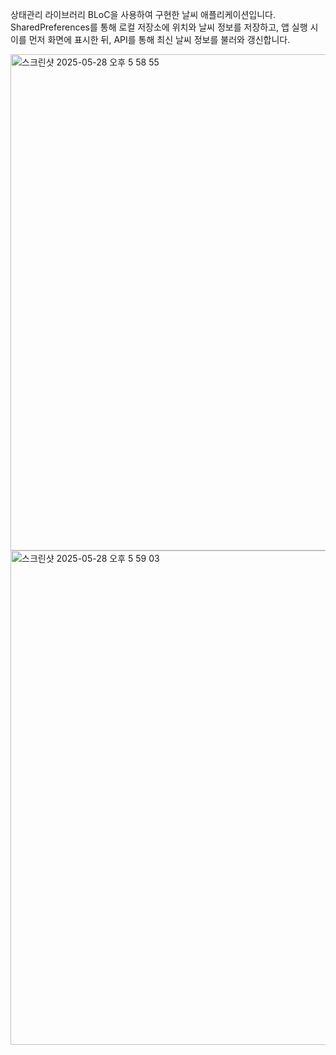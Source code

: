 상태관리 라이브러리 BLoC을 사용하여 구현한 날씨 애플리케이션입니다.
SharedPreferences를 통해 로컬 저장소에 위치와 날씨 정보를 저장하고,
앱 실행 시 이를 먼저 화면에 표시한 뒤, API를 통해 최신 날씨 정보를 불러와 갱신합니다.

<img width="794" alt="스크린샷 2025-05-28 오후 5 58 55" src="https://github.com/user-attachments/assets/ec14f8bc-0b6f-4dff-a6d6-821d3d5339f7" />


<img width="791" alt="스크린샷 2025-05-28 오후 5 59 03" src="https://github.com/user-attachments/assets/e2d1fb14-075f-40e6-b2eb-b8cafea22749" />
